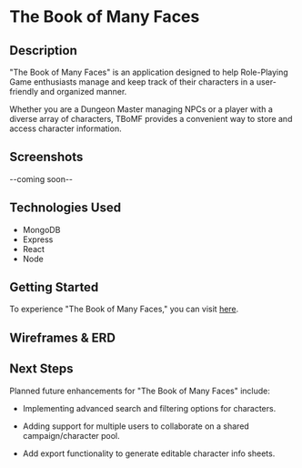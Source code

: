 
# The Book of Many Faces

## Description

"The Book of Many Faces" is an application designed to help Role-Playing Game enthusiasts manage and keep track of their characters in a user-friendly and organized manner. 

Whether you are a Dungeon Master managing NPCs or a player with a diverse array of characters, TBoMF provides a convenient way to store and access character information.

## Screenshots

--coming soon--

## Technologies Used

- MongoDB
- Express
- React
- Node

## Getting Started

To experience "The Book of Many Faces," you can visit [here](https://www.youtube.com/watch?v=oHg5SJYRHA0&t=0s).

## Wireframes & ERD

## Next Steps

Planned future enhancements for "The Book of Many Faces" include:

- Implementing advanced search and filtering options for characters.

- Adding support for multiple users to collaborate on a shared campaign/character pool.

- Add export functionality to generate editable character info sheets.
